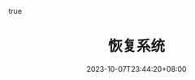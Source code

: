 ---
title: "恢复系统"
description: 
date: 2023-10-07T23:44:20+08:00
image:
url: /db/recovery-system
math: true
comments: true
draft: false
categories:
---